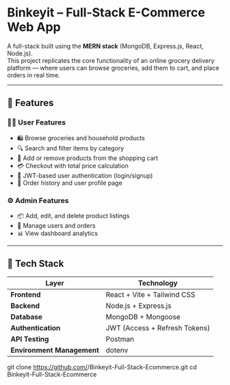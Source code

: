 # Binkeyit – Full-Stack E-Commerce Web App

A full-stack built using the **MERN stack** (MongoDB, Express.js, React, Node.js).  
This project replicates the core functionality of an online grocery delivery platform — where users can browse groceries, add them to cart, and place orders in real time.

---

## 🚀 Features

### 👩‍💻 User Features
- 🛍️ Browse groceries and household products  
- 🔍 Search and filter items by category  
- 🛒 Add or remove products from the shopping cart  
- 💳 Checkout with total price calculation  
- 🔐 JWT-based user authentication (login/signup)  
- 🧾 Order history and user profile page  

### ⚙️ Admin Features 
- 📦 Add, edit, and delete product listings  
- 🧍 Manage users and orders  
- 📊 View dashboard analytics  

---

## 🧠 Tech Stack

| Layer | Technology |
|-------|-------------|
| **Frontend** | React + Vite + Tailwind CSS |
| **Backend** | Node.js + Express.js |
| **Database** | MongoDB + Mongoose |
| **Authentication** | JWT (Access + Refresh Tokens) |
| **API Testing** | Postman |
| **Environment Management** | dotenv |


git clone https://github.com/<mansigelre>/Binkeyit-Full-Stack-Ecommerce.git
cd Binkeyit-Full-Stack-Ecommerce
